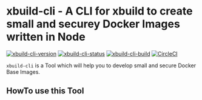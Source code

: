 # xbuild-cli - A CLI for xbuild to create small and securey Docker Images written in Node

[![xbuild-cli-version](https://img.shields.io/badge/Version-0.1.0-brightgreen.svg?style=flat)](https://www.npmjs.com/package/xbuild-cli/v/0.1.0)
[![xbuild-cli-status](https://img.shields.io/badge/Status-development%201-brightgreen.svg?style=flat)](https://github.com/x-company/xbuild-cli#status)
[![xbuild-cli-build](https://img.shields.io/badge/Builds-2-brightgreen.svg?style=flat)](https://github.com/x-company/xbuild-cli#status)
[![CircleCI](https://circleci.com/gh/x-company/xbuild.svg?style=svg)](https://circleci.com/gh/x-company/xbuild)

`xbuild-cli` is a Tool which will help you to develop small and secure Docker Base Images.

## HowTo use this Tool
